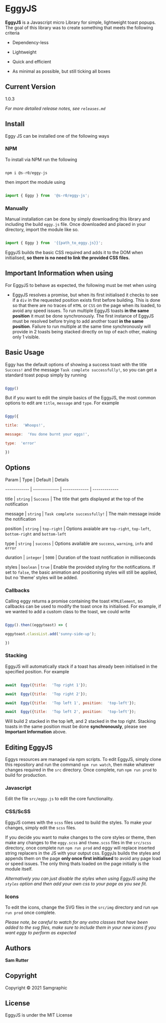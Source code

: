 
# EggyJS

**EggyJS** is a Javascript micro Library for simple, lightweight toast popups. The goal of this library was to create something that meets the following criteria

  

* Dependency-less

* Lightweight

* Quick and efficient

* As minimal as possible, but still ticking all boxes

  

## Current Version

1.0.3

*For more detailed release notes, see `releases.md`*

## Install

  

Eggy JS can be installed one of the following ways

  

### NPM

To install via NPM run the following

```

npm i @s-r0/eggy-js

```

then import the module using

```javascript

import { Eggy } from  '@s-r0/eggy-js';

```

  

### Manually

Manual installation can be done by simply downloading this library and including the build `eggy.js` file. Once downloaded and placed in your directory, import the module like so.

  

```javascript

import { Eggy } from  '{{path_to_eggy.js}}';

```

EggyJS builds the basic CSS required and adds it to the DOM when initialised, **so there is no need to link the provided CSS files.**

  

## Important Information when using

For EggyJS to behave as expected, the following must be met when using

  

* EggyJS resolves a promise, but when its first initialised it checks to see if a `div` in the requested position exists first before building. This is done so that there are no traces of `HTML` or `CSS` on the page when its loaded, to avoid any speed issues. To run multiple EggyJS toasts **in the same position** it must be done synchronously. The first instance of EggyJS must be resolved before trying to add another toast **in the same position**. Failure to run multiple at the same time synchronously will provide in 2 toasts being stacked directly on top of each other, making only 1 visible.

  
  

## Basic Usage

  

Eggy has the default options of showing a success toast with the title `Success!` and the message `Task complete successfully!`, so you can get a standard toast popup simply by running

```javascript

Eggy()

```

But if you want to edit the simple basics of the EggyJS, the most common options to edit are `title`, `message` and `type`. For example

```javascript

Eggy({

title:  'Whoops!',

message:  'You done burnt your eggs!',

type:  'error'

})

```

  

## Options

  

Param | Type | Default | Details

------------ | ------------- | ------------- | -------------

title | `string` | `Success` | The title that gets displayed at the top of the notification

message | `string` | `Task complete successfully!` | The main message inside the notification

position | `string` | `top-right` | Options avaiable are `top-right`, `top-left`, `bottom-right` and `bottom-left`

type | `string` | `success` | Options available are `success`, `warning`, `info` and `error`

duration | `integer` | `5000` | Duration of the toast notification in milliseconds

styles | `boolean` | `true` | Enable the provided styling for the notifications. If set to `false`, the basic animation and positioning styles will still be applied, but no 'theme' styles will be added.

  
  

### Callbacks

Calling eggy returns a promise containing the toast `HTMLElement`, so callbacks can be used to modify the toast once its initialised. For example, if we wanted to add a custom class to the toast, we could write

```javascript

Eggy().then((eggytoast) => {

eggytoast.classList.add('sunny-side-up');

})

```

  

### Stacking

EggyJS will automatically stack if a toast has already been initialised in the specified position. For example

```javascript

await  Eggy({title:  'Top right 1'});

await  Eggy({title:  'Top right 2'});

await  Eggy({title:  'Top left 1', position:  'top-left'});

await  Eggy({title:  'Top left 2', position:  'top-left'});

```

Will build 2 stacked in the top left, and 2 stacked in the top right. Stacking toasts in the same position must be done **synchronously**, please see **Important Information** above.

  
  
  
  

## Editing EggyJS

  

Eggys resources are managed via npm scripts. To edit EggyJS, simply clone this repository and run the command `npm run watch`, then make whatever changes required in the `src` directory. Once complete, run `npm run prod` to build for production.

  

### Javascript

Edit the file `src/eggy.js` to edit the core functionality.

  

### CSS/ScSS

EggyJS comes with the `scss` files used to build the styles. To make your changes, simply edit the `scss` files.

  

If you decide you want to make changes to the core styles or theme, then make any changes to the `eggy.scss` and `theme.scss` files in the `src/scss` directory, once complete run `npm run prod` and eggy will replace inserted string replacers in the JS with your output css. EggyJs builds the styles and appends them on the page **only once first initialised** to avoid any page load or speed issues. The only thing thats loaded on the page initially is the module itself.
  

*Alternatively you can just disable the styles when using EggyJS using the `styles` option and then add your own css to your page as you see fit.*

### Icons

To edit the icons, change the SVG files in the `src/img` directory and run `npm run prod` once complete. 

*Please note, be careful to watch for any extra classes that have been added to the svg files, make sure to include them in your new icons if you want eggy to perform as expected*
  
  

## Authors

**Sam Rutter**

  

## Copyright

Copyright © 2021 Samgraphic

  

## License

EggyJS is under the MIT License